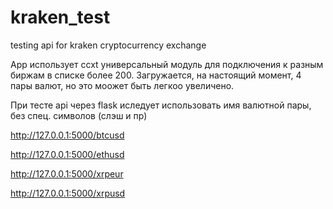 # kraken_test
testing api for kraken cryptocurrency exchange

App использует ccxt универсальный модуль для подключения к разным биржам в списке более 200.
Загружается, на настоящий момент, 4 пары валют, но это моожет быть легкоо увеличено.  

При тесте api через flask иследует использовать имя валютной пары, без спец. символов (слэш и пр)

http://127.0.0.1:5000/btcusd

http://127.0.0.1:5000/ethusd

http://127.0.0.1:5000/xrpeur

http://127.0.0.1:5000/xrpusd



